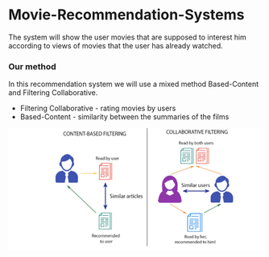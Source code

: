# Movie-Recommendation-Systems

The system will show the user movies that are supposed to interest him according to views of movies that the user has already watched.

### Our method

In this recommendation system we will use a mixed method Based-Content and Filtering Collaborative.

- Filtering Collaborative - rating movies by users
- Based-Content - similarity between the summaries of the films

<p style="display: flex;">
    <img src="https://github.com/mor0981/Movie-Recommendation-Systems/blob/master/image.png" >
</p>
